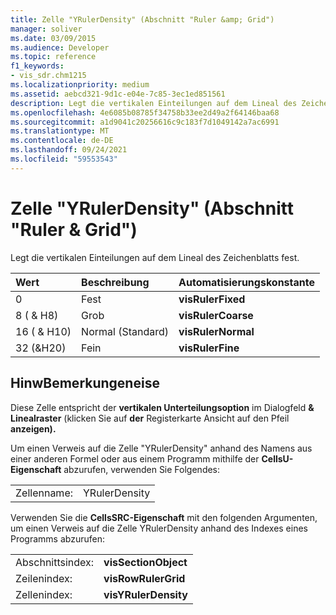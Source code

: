```yaml
---
title: Zelle "YRulerDensity" (Abschnitt "Ruler &amp; Grid")
manager: soliver
ms.date: 03/09/2015
ms.audience: Developer
ms.topic: reference
f1_keywords:
- vis_sdr.chm1215
ms.localizationpriority: medium
ms.assetid: aebcd321-9d1c-e04e-7c85-3ec1ed851561
description: Legt die vertikalen Einteilungen auf dem Lineal des Zeichenblatts fest.
ms.openlocfilehash: 4e6085b08785f34758b33ee2d49a2f64146baa68
ms.sourcegitcommit: a1d9041c20256616c9c183f7d1049142a7ac6991
ms.translationtype: MT
ms.contentlocale: de-DE
ms.lasthandoff: 09/24/2021
ms.locfileid: "59553543"
---
```

# <a name="yrulerdensity-cell-ruler-amp-grid-section"></a>Zelle "YRulerDensity" (Abschnitt "Ruler &amp; Grid")

Legt die vertikalen Einteilungen auf dem Lineal des Zeichenblatts fest.
  
|**Wert**|**Beschreibung**|**Automatisierungskonstante**|
|:-----|:-----|:-----|
|0  <br/> |Fest  <br/> |**visRulerFixed** <br/> |
|8 ( &amp; H8)  <br/> |Grob  <br/> |**visRulerCoarse** <br/> |
|16 ( &amp; H10)  <br/> |Normal (Standard)  <br/> |**visRulerNormal** <br/> |
|32 (&amp;H20)  <br/> |Fein  <br/> |**visRulerFine** <br/> |
   
## <a name="remarks"></a>HinwBemerkungeneise

Diese Zelle entspricht der **vertikalen Unterteilungsoption** im Dialogfeld **&amp; Linealraster** (klicken Sie auf **der** Registerkarte Ansicht auf den Pfeil **anzeigen).** 
  
Um einen Verweis auf die Zelle "YRulerDensity" anhand des Namens aus einer anderen Formel oder aus einem Programm mithilfe der **CellsU-Eigenschaft** abzurufen, verwenden Sie Folgendes: 
  
|||
|:-----|:-----|
|Zellenname:  <br/> |YRulerDensity  <br/> |
   
Verwenden Sie die **CellsSRC-Eigenschaft** mit den folgenden Argumenten, um einen Verweis auf die Zelle YRulerDensity anhand des Indexes eines Programms abzurufen: 
  
|||
|:-----|:-----|
|Abschnittsindex:  <br/> |**visSectionObject** <br/> |
|Zeilenindex:  <br/> |**visRowRulerGrid** <br/> |
|Zellenindex:  <br/> |**visYRulerDensity** <br/> |
   

